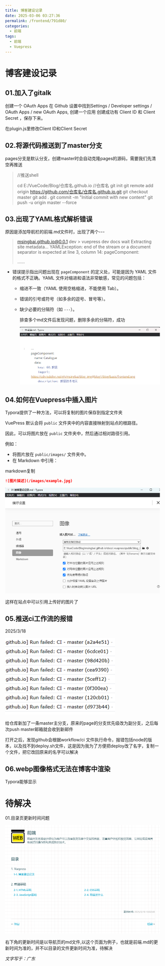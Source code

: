 ```yaml
---
title: 博客建设记录
date: 2025-03-06 03:27:36
permalink: /frontend/791d80/
categories:
  - 前端
tags:
  - 前端
  - Vuepress
---
```



# 博客建设记录

## 01.加入了gitalk

创建一个 OAuth Apps
在 Github 设置中找到Settings / Developer settings / OAuth Apps / new OAuth Apps, 创建一个应用
创建成功有 Client ID 和 Client Secret ，保存下来。

在plugin.js里修改Client ID和Client Secret

## 02.将源代码推送到了master分支

pages分支是默认分支，创建master时会自动克隆pages的源码，需要我们先清空再推送

> //推送shell
>
> cd E:/VueCode/Blog/仓库名.github.io   //仓库名
> git init
> git remote add origin https://github.com/仓库名/仓库名.github.io.git
> git checkout master
> git add .
> git commit -m "Initial commit with new content"
> git push -u origin master --force

## 03.出现了YAML格式解析错误

原因是添加导航栏的前端.md文件时，出现了两个---

>  msingbai.github.io@0.0.1 dev > vuepress dev docs wait Extracting site metadata... YAMLException: end of the stream or a document separator is expected at line 3, column 14:    pageComponent:
>
> ......

- 错误提示指出问题出现在 `pageComponent` 的定义处，可能是因为 YAML 文件的格式不正确。YAML 文件对缩进和语法非常敏感，常见的问题包括：

  - 缩进不一致（YAML 使用空格缩进，不能使用 Tab）。

  - 错误的引号或符号（如多余的逗号、冒号等）。

  - 缺少必要的分隔符（如 `---`）。

    排查多个md文件后发现问题，删除多余的分隔符，成功
    
    ![example](../../.vuepress/public/blog_images/example.png)

## 04.如何在Vuepress中插入图片

Typora提供了一种方法，可以将复制的图片保存到指定文件夹

VuePress 默认会将 `public` 文件夹中的内容直接映射到站点的根路径。

因此，可以将图片放在 `public` 文件夹中，然后通过相对路径引用。

例如：

- 将图片放在 `public/images/` 文件夹中。
- 在 Markdown 中引用：

markdown复制

```markdown
![图片描述](/images/example.jpg)
```

![image-20250306044944666](../../.vuepress/public/blog_images/image-20250306044944666.png)

这样在站点中可以引用上传好的图片了

## 05.推送ci工作流的报错

2025/3/18

![image-20250318101045769](../../.vuepress/public/blog_images/image-20250318101045769.png)

给仓库新加了一条master主分支，原来的page的分支优先级改为副分支，之后每次push master邮箱就会收到新邮件

打开之后，发现github会根据workflow/ci 文件执行命令，报错包括node的版本，以及找不到deploy.sh文件，这是因为我为了方便把deploy改了名字，复制一个文件，把它改回原来的名字可以解决

## 06.webp图像格式无法在博客中渲染

Typora能够显示

# 待解决

01.目录页更新时间问题

![image-20250318101840185](../../.vuepress/public/blog_images/image-20250318101840185.png)

右下角的更新时间是以导航页的md文件,以这个页面为例子，也就是前端.md的更新时间为准的，并不以目录的文件更新时间为准，待解决

*文字写于：广东*

